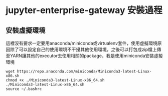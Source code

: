 # jupyter-enterprise-gateway 安裝過程
## 安裝虛擬環境

這裡沒有要求一定要用anaconda/miniconda或virtualenv套件，使用虛擬環境原因除了可以設定自己的使用環境不干擾其他使用環境，之後可以打包成zip檔上傳至YARN讓其他的executor去使用相關的package，我是使用miniconda安裝虛擬環境

    wget https://repo.anaconda.com/miniconda/Miniconda3-latest-Linux-x86.sh
    chmod +x ./Miniconda3-latest-Linux-x86_64.sh
    ./Miniconda3-latest-Linux-x86_64.sh
    source ~/.bashrc
    
    
    

